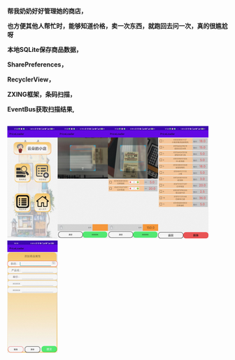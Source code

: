 **帮我奶奶好好管理她的商店，**

**也方便其他人帮忙时，能够知道价格，卖一次东西，就跑回去问一次，真的很尴尬呀**



**本地SQLite保存商品数据，**

**SharePreferences，**

**RecyclerView，**

**ZXING框架，条码扫描，**

**EventBus获取扫描结果,**





## <img src="README.assets/1.jpg" style="zoom: 25%;" /><img src="README.assets/2.jpg" style="zoom:25%;" /><img src="README.assets/3.jpg" style="zoom:25%;" /><img src="README.assets/4.jpg" style="zoom:25%;" /><img src="README.assets/5.jpg" style="zoom:25%;" />